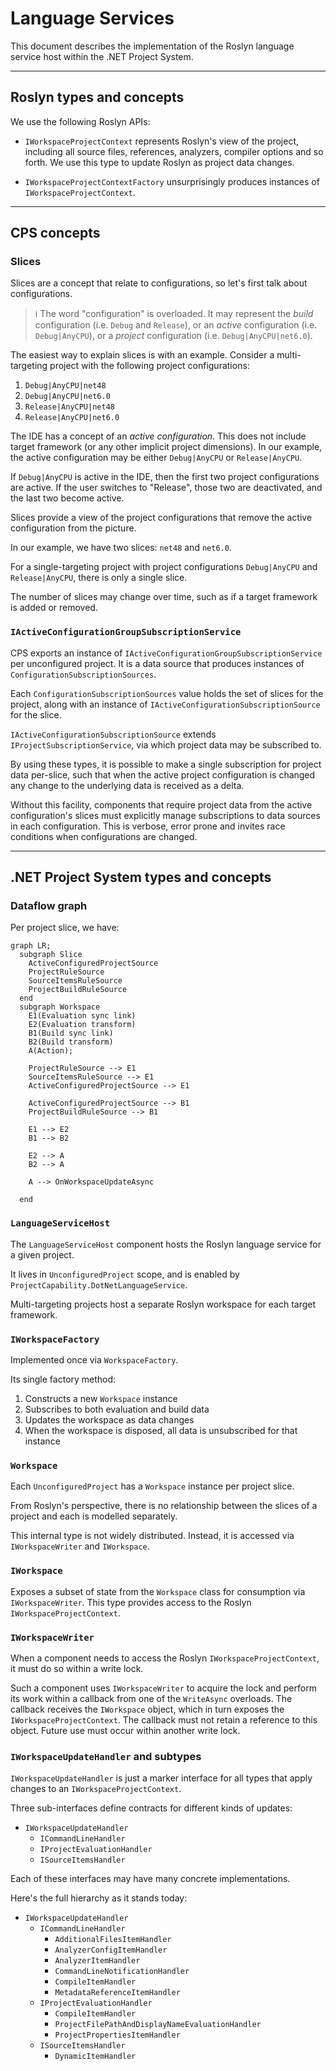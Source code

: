 ﻿# Language Services

This document describes the implementation of the Roslyn language service host within the .NET Project System.

---

## Roslyn types and concepts

We use the following Roslyn APIs:

- `IWorkspaceProjectContext` represents Roslyn's view of the project, including all source files, references, analyzers, compiler options and so forth. We use this type to update Roslyn as project data changes.

- `IWorkspaceProjectContextFactory` unsurprisingly produces instances of `IWorkspaceProjectContext`.

---

## CPS concepts

### Slices

Slices are a concept that relate to configurations, so let's first talk about configurations.

> ℹ️ The word "configuration" is overloaded. It may represent the *build* configuration (i.e. `Debug` and `Release`), or an *active* configuration (i.e. `Debug|AnyCPU`), or a *project* configuration (i.e. `Debug|AnyCPU|net6.0`).

The easiest way to explain slices is with an example. Consider a multi-targeting project with the following project configurations:

1. `Debug|AnyCPU|net48`
2. `Debug|AnyCPU|net6.0`
3. `Release|AnyCPU|net48`
4. `Release|AnyCPU|net6.0`

The IDE has a concept of an *active configuration*. This does not include target framework (or any other implicit project dimensions). In our example, the active configuration may be either `Debug|AnyCPU` or `Release|AnyCPU`.

If `Debug|AnyCPU` is active in the IDE, then the first two project configurations are active. If the user switches to "Release", those two are deactivated, and the last two become active.

Slices provide a view of the project configurations that remove the active configuration from the picture.

In our example, we have two slices: `net48` and `net6.0`.

For a single-targeting project with project configurations `Debug|AnyCPU` and `Release|AnyCPU`, there is only a single slice.

The number of slices may change over time, such as if a target framework is added or removed.

### `IActiveConfigurationGroupSubscriptionService`

CPS exports an instance of `IActiveConfigurationGroupSubscriptionService` per unconfigured project. It is a data source that produces instances of `ConfigurationSubscriptionSources`.

Each `ConfigurationSubscriptionSources` value holds the set of slices for the project, along with an instance of `IActiveConfigurationSubscriptionSource` for the slice.

`IActiveConfigurationSubscriptionSource` extends `IProjectSubscriptionService`, via which project data may be subscribed to.

By using these types, it is possible to make a single subscription for project data per-slice, such that when the active project configuration is changed any change to the underlying data is received as a delta.

Without this facility, components that require project data from the active configuration's slices must explicitly manage subscriptions to data sources in each configuration. This is verbose, error prone and invites race conditions when configurations are changed.

---

## .NET Project System types and concepts

### Dataflow graph

Per project slice, we have:

```mermaid
graph LR;
  subgraph Slice
    ActiveConfiguredProjectSource
    ProjectRuleSource
    SourceItemsRuleSource
    ProjectBuildRuleSource
  end
  subgraph Workspace
    E1(Evaluation sync link)
    E2(Evaluation transform)
    B1(Build sync link)
    B2(Build transform)
    A(Action);

    ProjectRuleSource --> E1
    SourceItemsRuleSource --> E1
    ActiveConfiguredProjectSource --> E1

    ActiveConfiguredProjectSource --> B1
    ProjectBuildRuleSource --> B1

    E1 --> E2
    B1 --> B2

    E2 --> A
    B2 --> A

    A --> OnWorkspaceUpdateAsync

  end
```

### `LanguageServiceHost`

The `LanguageServiceHost` component hosts the Roslyn language service for a given project.

It lives in `UnconfiguredProject` scope, and is enabled by `ProjectCapability.DotNetLanguageService`.

Multi-targeting projects host a separate Roslyn workspace for each target framework.

### `IWorkspaceFactory`

Implemented once via `WorkspaceFactory`.

Its single factory method:

1. Constructs a new `Workspace` instance
2. Subscribes to both evaluation and build data
3. Updates the workspace as data changes
4. When the workspace is disposed, all data is unsubscribed for that instance

### `Workspace`

Each `UnconfiguredProject` has a `Workspace` instance per project slice.

From Roslyn's perspective, there is no relationship between the slices of a project and each is modelled separately.

This internal type is not widely distributed. Instead, it is accessed via `IWorkspaceWriter` and `IWorkspace`.

### `IWorkspace`

Exposes a subset of state from the `Workspace` class for consumption via `IWorkspaceWriter`. This type provides access to the Roslyn `IWorkspaceProjectContext`.

### `IWorkspaceWriter`

When a component needs to access the Roslyn `IWorkspaceProjectContext`, it must do so within a write lock.

Such a component uses `IWorkspaceWriter` to acquire the lock and perform its work within a callback from one of the `WriteAsync` overloads. The callback receives the `IWorkspace` object, which in turn exposes the `IWorkspaceProjectContext`. The callback must not retain a reference to this object. Future use must occur within another write lock.

### `IWorkspaceUpdateHandler` and subtypes

`IWorkspaceUpdateHandler` is just a marker interface for all types that apply changes to an `IWorkspaceProjectContext`.

Three sub-interfaces define contracts for different kinds of updates:

- `IWorkspaceUpdateHandler`
  - `ICommandLineHandler`
  - `IProjectEvaluationHandler`
  - `ISourceItemsHandler`

Each of these interfaces may have many concrete implementations.

Here's the full hierarchy as it stands today:

- `IWorkspaceUpdateHandler`
  - `ICommandLineHandler`
    - `AdditionalFilesItemHandler`
    - `AnalyzerConfigItemHandler`
    - `AnalyzerItemHandler`
    - `CommandLineNotificationHandler`
    - `CompileItemHandler`
    - `MetadataReferenceItemHandler`
  - `IProjectEvaluationHandler`
    - `CompileItemHandler`
    - `ProjectFilePathAndDisplayNameEvaluationHandler`
    - `ProjectPropertiesItemHandler`
  - `ISourceItemsHandler`
    - `DynamicItemHandler`